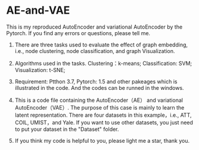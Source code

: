 # AE-and-VAE

This is my reproduced AutoEncoder and variational AutoEncoder by the Pytorch. If you find any errors or questions, please tell me.

1. There are three tasks used to evaluate the effect of graph embedding, i.e., node clustering, node classification, and graph Visualization.

2. Algorithms used in the tasks.
      Clustering：k-means; Classification: SVM; Visualization: t-SNE;

3. Requirement: Ptthon 3.7, Pytorch: 1.5 and other pakeages which is illustrated in the code. And the codes can be runned in the windows.

4. This is a code file containing the AutoEncoder（AE） and variational AutoEncoder（VAE）. 
The purpose of this case is mainly to learn the latent representation. 
There are four datasets in this example，i.e., ATT, COIL, UMIST，and Yale. 
If you want to use other datasets, you just need to put your dataset in the "Dataset" folder. 

5. If you think my code is helpful to you, please light me a star, thank you.
